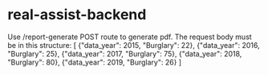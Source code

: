 # real-assist-backend

Use /report-generate POST route to generate pdf.
The request body must be in this structure:
[
{"data_year": 2015, "Burglary": 22},
{"data_year": 2016, "Burglary": 25},
{"data_year": 2017, "Burglary": 75},
{"data_year": 2018, "Burglary": 80},
{"data_year": 2019, "Burglary": 26}
]
